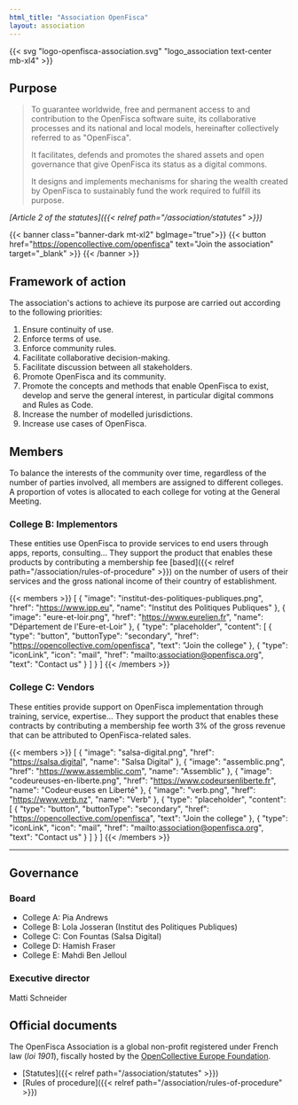 ```yaml
---
html_title: "Association OpenFisca"
layout: association
---
```


{{< svg "logo-openfisca-association.svg" "logo_association text-center mb-xl4" >}}

## Purpose

> To guarantee worldwide, free and permanent access to and contribution to the OpenFisca software suite, its collaborative processes and its national and local models, hereinafter collectively referred to as "OpenFisca".
>
>It facilitates, defends and promotes the shared assets and open governance that give OpenFisca its status as a digital commons.
>
>It designs and implements mechanisms for sharing the wealth created by OpenFisca to sustainably fund the work required to fulfill its purpose.

<cite>[Article 2 of the statutes]({{< relref path="/association/statutes" >}})</cite>

{{< banner class="banner-dark mt-xl2" bgImage="true">}}
  {{< button href="https://opencollective.com/openfisca" text="Join the association" target="_blank" >}}
{{< /banner >}}

## Framework of action

The association's actions to achieve its purpose are carried out according to the following priorities:

1. Ensure continuity of use.
2. Enforce terms of use.
3. Enforce community rules.
4. Facilitate collaborative decision-making.
5. Facilitate discussion between all stakeholders.
6. Promote OpenFisca and its community.
7. Promote the concepts and methods that enable OpenFisca to exist, develop and serve the general interest, in particular digital commons and Rules as Code.
8. Increase the number of modelled jurisdictions.
9. Increase use cases of OpenFisca.

## Members

To balance the interests of the community over time, regardless of the number of parties involved, all members are assigned to different colleges. A proportion of votes is allocated to each college for voting at the General Meeting.

### College B: Implementors

These entities use OpenFisca to provide services to end users through apps, reports, consulting… They support the product that enables these products by contributing a membership fee [based]({{< relref path="/association/rules-of-procedure" >}}) on the number of users of their services and the gross national income of their country of establishment.

{{< members >}}
  [
    {
      "image": "institut-des-politiques-publiques.png",
      "href": "https://www.ipp.eu",
      "name": "Institut des Politiques Publiques"
    },
    {
      "image": "eure-et-loir.png",
      "href": "https://www.eurelien.fr",
      "name": "Département de l'Eure-et-Loir"
    },
    {
      "type": "placeholder",
      "content": [
        {
          "type": "button",
          "buttonType": "secondary",
          "href": "https://opencollective.com/openfisca",
          "text": "Join the college"
        },
        {
          "type": "iconLink",
          "icon": "mail",
          "href": "mailto:association@openfisca.org",
          "text": "Contact us"
        }
      ]
    }
  ]
{{< /members >}}

### College C: Vendors

These entities provide support on OpenFisca implementation through training, service, expertise… They support the product that enables these contracts by contributing a membership fee worth 3% of the gross revenue that can be attributed to OpenFisca-related sales.

{{< members >}}
  [
    {
      "image": "salsa-digital.png",
      "href": "https://salsa.digital",
      "name": "Salsa Digital"
    },
    {
      "image": "assemblic.png",
      "href": "https://www.assemblic.com",
      "name": "Assemblic"
    },
    {
      "image": "codeureuses-en-liberte.png",
      "href": "https://www.codeursenliberte.fr",
      "name": "Codeur·euses en Liberté"
    },
    {
      "image": "verb.png",
      "href": "https://www.verb.nz",
      "name": "Verb"
    },
    {
      "type": "placeholder",
      "content": [
        {
          "type": "button",
          "buttonType": "secondary",
          "href": "https://opencollective.com/openfisca",
          "text": "Join the college"
        },
        {
          "type": "iconLink",
          "icon": "mail",
          "href": "mailto:association@openfisca.org",
          "text": "Contact us"
        }
      ]
    }
  ]
{{< /members >}}

---

## Governance

### Board

- College A: Pia Andrews
- College B: Lola Josseran (Institut des Politiques Publiques)
- College C: Con Fountas (Salsa Digital)
- College D: Hamish Fraser
- College E: Mahdi Ben Jelloul

### Executive director

Matti Schneider

## Official documents

The OpenFisca Association is a global non-profit registered under French law (_loi 1901_), fiscally hosted by the [OpenCollective Europe Foundation](https://opencollective.com/europe).

- [Statutes]({{< relref path="/association/statutes" >}})
- [Rules of procedure]({{< relref path="/association/rules-of-procedure" >}})
